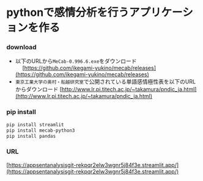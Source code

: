 # pythonで感情分析を行うアプリケーションを作る

### download
- 以下のURLから`MeCab-0.996.6.exe`をダウンロード<br>
&emsp; [https://github.com/ikegami-yukino/mecab/releases](https://github.com/ikegami-yukino/mecab/releases)
- `東京工業大学の奥村・船越研究室`で公開されている単語感情極性表を以下のURLからダウンロード
[http://www.lr.pi.titech.ac.jp/~takamura/pndic_ja.html](http://www.lr.pi.titech.ac.jp/~takamura/pndic_ja.html)

### pip install
```bash
pip install streamlit
pip install mecab-python3
pip install pandas
```
### URL
[https://appsentanalysisgit-rekpqr2elw3wgnr5j84f3e.streamlit.app/](https://appsentanalysisgit-rekpqr2elw3wgnr5j84f3e.streamlit.app/)